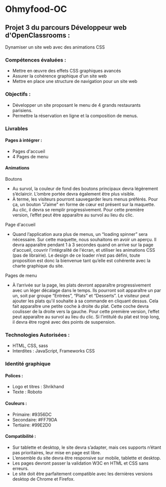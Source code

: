 # Ohmyfood-OC

## Projet 3 du parcours Développeur web d'OpenClassrooms : 
Dynamiser un site web avec des animations CSS

### Compétences évaluées :
* Mettre en œuvre des effets CSS graphiques avancés
* Assurer la cohérence graphique d'un site web
* Mettre en place une structure de navigation pour un site web

### Objectifs :
* Développer un site proposant le menu de 4 grands restaurants parisiens.
* Permettre la réservation en ligne et la composition de menus.

### Livrables
#### Pages à intégrer :
* Pages d'accueil
* 4 Pages de menu
#### Animations

Boutons
* Au survol, la couleur de fond des boutons principaux devra légèrement s’éclaircir. L’ombre portée devra également être plus visible.
* À terme, les visiteurs pourront sauvegarder leurs menus préférés. Pour ça, un bouton "J’aime" en forme de cœur est présent sur la maquette. Au clic, il devra se remplir progressivement. Pour cette première version, l’effet peut être apparaître au survol au lieu du clic.

Page d'accueil
* Quand l’application aura plus de menus, un “loading spinner” sera nécessaire. Sur cette maquette, nous souhaitons en avoir un aperçu. Il devra apparaître pendant 1 à 3 secondes quand on arrive sur la page d'accueil, couvrir l'intégralité de l'écran, et utiliser les animations CSS (pas de librairie). Le design de ce loader n’est pas défini, toute proposition est donc la bienvenue tant qu’elle est cohérente avec la charte graphique du site.

Pages de menu
* À l’arrivée sur la page, les plats devront apparaître progressivement avec un léger décalage dans le temps. Ils pourront soit apparaître un par un, soit par groupe “Entrées”, “Plats” et “Desserts”.
Le visiteur peut ajouter les plats qu'il souhaite à sa commande en cliquant dessus. Cela fait apparaître une petite coche à droite du plat. Cette coche devra coulisser de la droite vers la gauche. Pour cette première version, l’effet peut apparaître au survol au lieu du clic. Si l’intitulé du plat est trop long, il devra être rogné avec des points de suspension.

### Technologies Autorisées : 
* HTML, CSS, sass
* Interdites : JavaScript, Frameworks CSS

### Identité graphique
#### Polices :

* Logo et titres : Shrikhand
* Texte : Roboto
#### Couleurs :

* Primaire: #9356DC
* Secondaire: #FF79DA
* Tertiaire: #99E2D0

#### Compatibilité :
* Sur tablette et desktop, le site devra s’adapter, mais ces supports n’étant pas prioritaires, leur mise en page est libre.
* L’ensemble du site devra être responsive sur mobile, tablette et desktop.
* Les pages devront passer la validation W3C en HTML et CSS sans erreurs.
* Le site doit être parfaitement compatible avec les dernières versions desktop de Chrome et Firefox.
